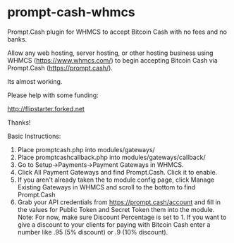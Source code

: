 # prompt-cash-whmcs
Prompt.Cash plugin for WHMCS to accept Bitcoin Cash with no fees and no banks.


Allow any web hosting, server hosting, or other hosting business using WHMCS (https://www.whmcs.com/) to begin accepting Bitcoin Cash via Prompt.Cash (https://prompt.cash/).


Its almost working.

Please help with some funding:

http://flipstarter.forked.net

Thanks!

Basic Instructions:

1) Place promptcash.php into modules/gateways/
2) Place promptcashcallback.php into modules/gateways/callback/
3) Go to Setup->Payments->Payment Gateways in WHMCS.
4) Click All Payment Gateways and find Prompt.Cash.  Click it to enable.
5) If you aren't already taken the to module config page, click Manage Existing Gateways in WHMCS and scroll to the bottom to find Prompt.Cash
6) Grab your API credentials from https://prompt.cash/account and fill in the values for Public Token and Secret Token them into the module.
Note: For now, make sure Discount Percentage is set to 1.  If you want to give a discount to your clients for paying with Bitcoin Cash enter a number like .95 (5% discount) or .9 (10% discount).
